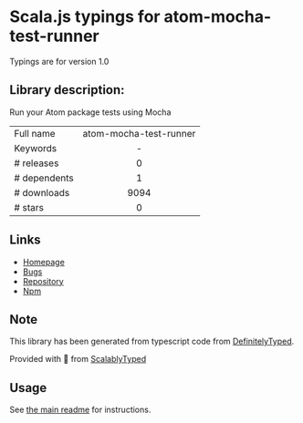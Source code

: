 
# Scala.js typings for atom-mocha-test-runner

Typings are for version 1.0

## Library description:
Run your Atom package tests using Mocha

|                    |                 |
| ------------------ | :-------------: |
| Full name          | atom-mocha-test-runner |
| Keywords           | - |
| # releases         | 0 |
| # dependents       | 1 |
| # downloads        | 9094 |
| # stars            | 0 |

## Links
- [Homepage](https://github.com/BinaryMuse/atom-mocha-test-runner#readme)
- [Bugs](https://github.com/BinaryMuse/atom-mocha-test-runner/issues)
- [Repository](https://github.com/BinaryMuse/atom-mocha-test-runner)
- [Npm](https://www.npmjs.com/package/atom-mocha-test-runner)
    


## Note
This library has been generated from typescript code from [DefinitelyTyped](https://definitelytyped.org).

Provided with :purple_heart: from [ScalablyTyped](https://github.com/oyvindberg/ScalablyTyped)

## Usage
See [the main readme](../../readme.md) for instructions.


